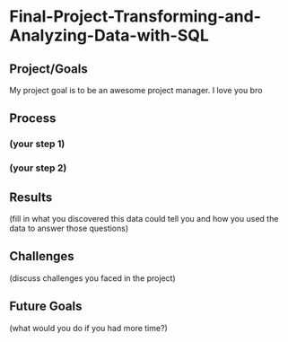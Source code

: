 # Final-Project-Transforming-and-Analyzing-Data-with-SQL

## Project/Goals
My project goal is to be an awesome project manager. I love you bro

## Process
### (your step 1)
### (your step 2)

## Results
(fill in what you discovered this data could tell you and how you used the data to answer those questions)

## Challenges 
(discuss challenges you faced in the project)

## Future Goals
(what would you do if you had more time?)
